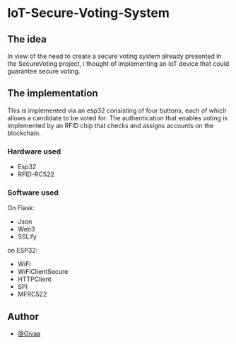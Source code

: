 # IoT-Secure-Voting-System

## The idea
In view of the need to create a secure voting system already presented in the SecureVoting project, i thought of implementing an IoT device that could guarantee secure voting.

## The implementation
This is implemented via an esp32 consisting of four buttons, each of which allows a candidate to be voted for. The authentication that enables voting is implemented by an RFID chip that checks and assigns accounts on the blockchain.

### Hardware used
- Esp32
- RFID-RC522

### Software used
On Flask: 
- Json
- Web3
- SSLify

on ESP32:
- WiFi
- WiFiClientSecure
- HTTPClient
- SPI
- MFRC522

## Author

- [@Givaa](https://github.com/Givaa)